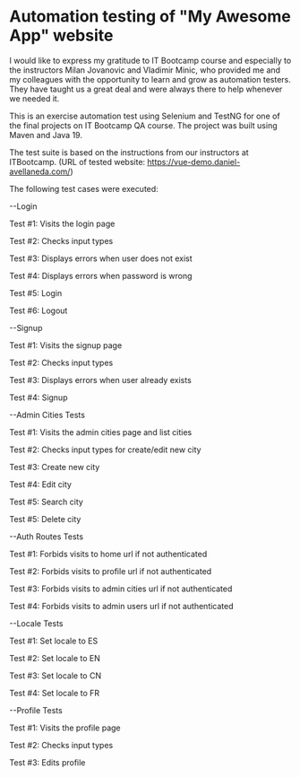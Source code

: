 # Automation testing of "My Awesome App" website

I would like to express my gratitude to IT Bootcamp course and especially to the instructors Milan Jovanovic and Vladimir Minic, who provided me and my colleagues with the opportunity to learn and grow as automation testers. They have taught us a great deal and were always there to help whenever we needed it.

This is an exercise automation test using Selenium and TestNG for one of the final projects on IT Bootcamp QA course. The project was built using Maven and Java 19.

The test suite is based on the instructions from our instructors at ITBootcamp. (URL of tested website: https://vue-demo.daniel-avellaneda.com/)

The following test cases were executed:


--Login

Test #1: Visits the login page

Test #2: Checks input types

Test #3: Displays errors when user does not exist

Test #4: Displays errors when password is wrong

Test #5: Login

Test #6: Logout


--Signup

Test #1: Visits the signup page

Test #2: Checks input types

Test #3: Displays errors when user already exists

Test #4: Signup


--Admin Cities Tests

Test #1: Visits the admin cities page and list cities

Test #2: Checks input types for create/edit new city

Test #3: Create new city

Test #4: Edit city

Test #5: Search city

Test #5: Delete city


--Auth Routes Tests

Test #1: Forbids visits to home url if not authenticated

Test #2: Forbids visits to profile url if not authenticated

Test #3: Forbids visits to admin cities url if not authenticated

Test #4: Forbids visits to admin users url if not authenticated


--Locale Tests

Test #1: Set locale to ES

Test #2: Set locale to EN

Test #3: Set locale to CN

Test #4: Set locale to FR


--Profile Tests

Test #1: Visits the profile page

Test #2: Checks input types

Test #3: Edits profile
